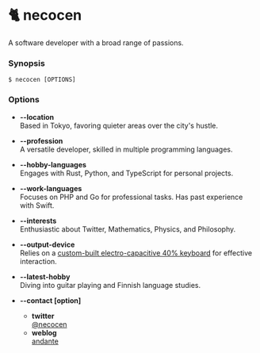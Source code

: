 # 🐈 necocen

A software developer with a broad range of passions.

### Synopsis

```
$ necocen [OPTIONS]
```

### Options

- **--location**  
  Based in Tokyo, favoring quieter areas over the city's hustle.

- **--profession**  
  A versatile developer, skilled in multiple programming languages.

- **--hobby-languages**  
  Engages with Rust, Python, and TypeScript for personal projects.

- **--work-languages**  
  Focuses on PHP and Go for professional tasks. Has past experience with Swift.

- **--interests**  
  Enthusiastic about Twitter, Mathematics, Physics, and Philosophy.

- **--output-device**  
  Relies on a [custom-built electro-capacitive 40% keyboard](https://github.com/necocen/necoboard) for effective interaction.

- **--latest-hobby**  
  Diving into guitar playing and Finnish language studies.

- **--contact [option]**  
  - **twitter**  
    [@necocen](https://twitter.com/necocen)
  - **weblog**  
    [andante](https://ofni.necocen.info/)

<!--
**necocen/necocen** is a ✨ _special_ ✨ repository because its `README.md` (this file) appears on your GitHub profile.

Here are some ideas to get you started:

- 🔭 I’m currently working on ...
- 🌱 I’m currently learning ...
- 👯 I’m looking to collaborate on ...
- 🤔 I’m looking for help with ...
- 💬 Ask me about ...
- 📫 How to reach me: ...
- 😄 Pronouns: ...
- ⚡ Fun fact: ...
-->
